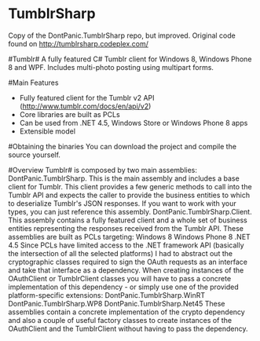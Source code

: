 TumblrSharp
===========

Copy of the DontPanic.TumblrSharp repo, but improved.
Original code found on http://tumblrsharp.codeplex.com/

#Tumblr#
A fully featured C# Tumblr client for Windows 8, Windows Phone 8 and WPF. Includes multi-photo posting using multipart forms. 

#Main Features 
- Fully featured client for the Tumblr v2 API (http://www.tumblr.com/docs/en/api/v2)
- Core libraries are built as PCLs
- Can be used from .NET 4.5, Windows Store or Windows Phone 8 apps
- Extensible model

#Obtaining the binaries
You can download the project and compile the source yourself.

#Overview
Tumblr# is composed by two main assemblies: DontPanic.TumblrSharp. This is the main assembly and includes a base client for Tumblr. This client provides a few generic methods to call into the Tumblr API and expects the caller to provide the business entities to which to deserialize Tumblr's JSON responses. If you want to work with your types, you can just reference this assembly.
DontPanic.TumblrSharp.Client. This assembly contains a fully featured client and a whole set of business entities representing the responses received from the Tumblr API.
These assemblies are built as PCLs targeting: Windows 8
Windows Phone 8
.NET 4.5
Since PCLs have limited access to the .NET framework API (basically the intersection of all the selected platforms) I had to abstract out the cryptographic classes required to sign the OAuth requests as an interface and take that interface as a dependency. When creating instances of the OAuthClient or TumblrClient classes you will have to pass a concrete implementation of this dependency - or simply use one of the provided platform-specific extensions: 
DontPanic.TumblrSharp.WinRT
DontPanic.TumblrSharp.WP8
DontPanic.TumblrSharp.Net45
These assemblies contain a concrete implementation of the crypto dependency and also a couple of useful factory classes to create instances of the OAuthClient and the TumblrClient without having to pass the dependency.